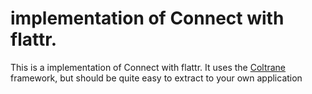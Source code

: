 # implementation of Connect with flattr.

This is a implementation of Connect with flattr.
It uses the [Coltrane](https://github.com/qzio/coltrane) framework, but should be quite easy to extract to your own application

